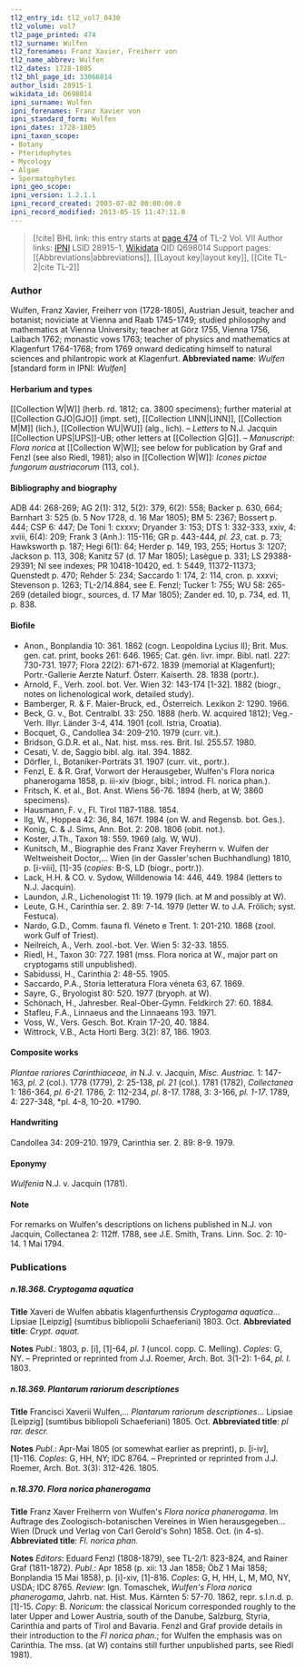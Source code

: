 ```yaml
---
tl2_entry_id: tl2_vol7_0430
tl2_volume: vol7
tl2_page_printed: 474
tl2_surname: Wulfen
tl2_forenames: Franz Xavier, Freiherr von
tl2_name_abbrev: Wulfen
tl2_dates: 1728-1805
tl2_bhl_page_id: 33066814
author_lsid: 28915-1
wikidata_id: Q698014
ipni_surname: Wulfen
ipni_forenames: Franz Xavier von
ipni_standard_form: Wulfen
ipni_dates: 1728-1805
ipni_taxon_scope: 
- Botany
- Pteridophytes
- Mycology
- Algae
- Spermatophytes
ipni_geo_scope: 
ipni_version: 1.2.1.1
ipni_record_created: 2003-07-02 00:00:00.0
ipni_record_modified: 2013-05-15 11:47:11.0
---
```


> [!cite] BHL link: this entry starts at [page 474](https://www.biodiversitylibrary.org/page/33066814) of TL-2 Vol. VII
> Author links: [IPNI](https://www.ipni.org/a/28915-1) LSID 28915-1, [Wikidata](https://www.wikidata.org/wiki/Q698014) QID Q698014
> Support pages: [[Abbreviations|abbreviations]], [[Layout key|layout key]], [[Cite TL-2|cite TL-2]]

### Author

Wulfen, Franz Xavier, Freiherr von (1728-1805), Austrian Jesuit, teacher and botanist; noviciate at Vienna and Raab 1745-1749; studied philosophy and mathematics at Vienna University; teacher at Görz 1755, Vienna 1756, Laibach 1762; monastic vows 1763; teacher of physics and mathematics at Klagenfurt 1764-1768; from 1769 onward dedicating himself to natural sciences and philantropic work at Klagenfurt. 
**Abbreviated name**: *Wulfen* \[standard form in IPNI: *Wulfen*\]

#### Herbarium and types

[[Collection W|W]] (herb. rd. 1812; ca. 3800 specimens); further material at [[Collection GJO|GJO]] (impt. set), [[Collection LINN|LINN]], [[Collection M|M]] (lich.), [[Collection WU|WU]] (alg., lich). – *Letters* to N.J. Jacquin [[Collection UPS|UPS]]-UB; other letters at [[Collection G|G]]. – *Manuscript*: *Flora norica* at [[Collection W|W]]; see below for publication by Graf and Fenzl (see also Riedl, 1981); also in [[Collection W|W]]: *Icones pictae fungorum austriacorum* (113, col.).

#### Bibliography and biography

ADB 44: 268-269; AG 2(1): 312, 5(2): 379, 6(2): 558; Backer p. 630, 664; Barnhart 3: 525 (b. 5 Nov 1728, d. 16 Mar 1805); BM 5: 2367; Bossert p. 444; CSP 6: 447; De Toni 1: cxxxv; Dryander 3: 153; DTS 1: 332-333, xxiv, 4: xviii, 6(4): 209; Frank 3 (Anh.): 115-116; GR p. 443-444, *pl. 23*, cat. p. 73; Hawksworth p. 187; Hegi 6(1): 64; Herder p. 149, 193, 255; Hortus 3: 1207; Jackson p. 113, 308; Kanitz 57 (d. 17 Mar 1805); Lasègue p. 331; LS 29388-29391; NI see indexes; PR 10418-10420, ed. 1: 5449, 11372-11373; Quenstedt p. 470; Rehder 5: 234; Saccardo 1: 174, 2: 114, cron. p. xxxvi; Stevenson p. 1263; TL-2/14.884, see E. Fenzl; Tucker 1: 755; WU 58: 265-269 (detailed biogr., sources, d. 17 Mar 1805); Zander ed. 10, p. 734, ed. 11, p. 838.

#### Biofile

- Anon., Bonplandia 10: 361. 1862 (cogn. Leopoldina Lycius II); Brit. Mus. gen. cat. print, books 261: 646. 1965; Cat. gén. livr. impr. Bibl. natl. 227: 730-731. 1977; Flora 22(2): 671-672. 1839 (memorial at Klagenfurt); Portr.-Gallerie Aerzte Naturf. Österr. Kaiserth. 28. 1838 (portr.).
- Arnold, F., Verh. zool. bot. Ver. Wien 32: 143-174 \[1-32\]. 1882 (biogr., notes on lichenological work, detailed study).
- Bamberger, R. & F. Maier-Bruck, ed., Österreich. Lexikon 2: 1290. 1966.
- Beck, G. v., Bot. Centralbl. 33: 250. 1888 (herb. W. acquired 1812); Veg.-Verh. Illyr. Länder 3-4, 414. 1901 (coll. Istria, Croatia).
- Bocquet, G., Candollea 34: 209-210. 1979 (curr. vit.).
- Bridson, G.D.R. et al., Nat. hist. mss. res. Brit. Isl. 255.57. 1980.
- Cesati, V. de, Saggio bibl. alg. ital. 394. 1882.
- Dörfler, I., Botaniker-Porträts 31. 1907 (curr. vit., portr.).
- Fenzl, E. & R. Graf, Vorwort der Herausgeber, Wulfen's Flora norica phanerogama 1858, p. iii-xiv (biogr., bibl.; introd. Fl. norica phan.).
- Fritsch, K. et al., Bot. Anst. Wiens 56-76. 1894 (herb, at W; 3860 specimens).
- Hausmann, F. v., Fl. Tirol 1187-1188. 1854.
- Ilg, W., Hoppea 42: 36, 84, 167f. 1984 (on W. and Regensb. bot. Ges.).
- Konig, C. & J. Sims, Ann. Bot. 2: 208. 1806 (obit. not.).
- Koster, J.Th., Taxon 18: 559. 1969 (alg. W, WU).
- Kunitsch, M., Biographie des Franz Xaver Freyherrn v. Wulfen der Weltweisheit Doctor,... Wien (in der Gassler'schen Buchhandlung) 1810, p. \[i-viii\], \[1\]-35 (*copies*: B-S, LD (biogr., portr.)).
- Lack, H.H. & CO. v. Sydow, Willdenowia 14: 446, 449. 1984 (letters to N.J. Jacquin).
- Laundon, J.R., Lichenologist 11: 19. 1979 (lich. at M and possibly at W).
- Leute, G.H., Carinthia ser. 2. 89: 7-14. 1979 (letter W. to J.A. Frölich; syst. Festuca).
- Nardo, G.D., Comm. fauna fl. Véneto e Trent. 1: 201-210. 1868 (zool. work Gulf of Triest).
- Neilreich, A., Verh. zool.-bot. Ver. Wien 5: 32-33. 1855.
- Riedl, H., Taxon 30: 727. 1981 (mss. Flora norica at W., major part on cryptogams still unpublished).
- Sabidussi, H., Carinthia 2: 48-55. 1905.
- Saccardo, P.A., Storia letteratura Flora véneta 63, 67. 1869.
- Sayre, G., Bryologist 80: 520. 1977 (bryoph. at W).
- Schönach, H., Jahresber. Real-Ober-Gymn. Feldkirch 27: 60. 1884.
- Stafleu, F.A., Linnaeus and the Linnaeans 193. 1971.
- Voss, W., Vers. Gesch. Bot. Krain 17-20, 40. 1884.
- Wittrock, V.B., Acta Horti Berg. 3(2): 87, 186. 1903.

#### Composite works

*Plantae rariores Carinthiaceae, in* N.J. v. Jacquin, *Misc. Austriac.* 1: 147-163, *pl. 2* (col.). 1778 (1779), 2: 25-138, *pl. 21* (col.). 1781 (1782), *Collectanea* 1: 186-364, *pl. 6-21.* 1786, 2: 112-234, *pl*. 8-17. 1788, 3: 3-166, *pl. 1-17*. 1789, 4: 227-348, *pl. 4-8, 10-20. *1790.

#### Handwriting

Candollea 34: 209-210. 1979, Carinthia ser. 2. 89: 8-9. 1979.

#### Eponymy

*Wulfenia* N.J. v. Jacquin (1781).

#### Note

For remarks on Wulfen's descriptions on lichens published in N.J. von Jacquin, Collectanea 2: 112ff. 1788, see J.E. Smith, Trans. Linn. Soc. 2: 10-14. 1 Mai 1794.

### Publications

##### n.18.368. Cryptogama aquatica

**Title**
Xaveri de Wulfen abbatis klagenfurthensis *Cryptogama aquatica*... Lipsiae \[Leipzig\] (sumtibus bibliopolii Schaeferiani) 1803. Oct.
**Abbreviated title**: *Crypt. aquat.*

**Notes**
*Publ*.: 1803, p. \[i\], \[1\]-64, *pl. 1* (uncol. copp. C. Melling). *Coples*: G, NY. – Preprinted or reprinted from J.J. Roemer, Arch. Bot. 3(1-2): 1-64, *pl. I.* 1803.

##### n.18.369. Plantarum rariorum descriptiones

**Title**
Francisci Xaverii Wulfen,... *Plantarum rariorum descriptiones*... Lipsiae \[Leipzig\] (sumtibus bibliopoli Schaeferiani) 1805. Oct.
**Abbreviated title**: *pl rar. descr.*

**Notes**
*Publ*.: Apr-Mai 1805 (or somewhat earlier as preprint), p. \[i-iv\], \[1\]-116. *Coples*: G, HH, NY; IDC 8764. – Preprinted or reprinted from J.J. Roemer, Arch. Bot. 3(3): 312-426. 1805.

##### n.18.370. Flora norica phanerogama

**Title**
Franz Xaver Freiherrn von Wulfen's *Flora norica phanerogama*. Im Auftrage des Zoologisch-botanischen Vereines in Wien herausgegeben... Wien (Druck und Verlag von Carl Gerold's Sohn) 1858. Oct. (in 4-s).
**Abbreviated title**: *Fl. norica phan.*

**Notes**
*Editors*: Eduard Fenzl (1808-1879), see TL-2/1: 823-824, and Rainer Graf (1811-1872).
*Publ*.: Apr 1858 (p. xii: 13 Jan 1858; ÖbZ 1 Mai 1858; Bonplandia 15 Mai 1858), p. \[i\]-xiv, \[1\]-816. *Coples*: G, H, HH, L, M, MO, NY, USDA; IDC 8765.
*Review*: Ign. Tomaschek, *Wulfen's Flora norica phanerogama*, Jahrb. nat. Hist. Mus. Kärnten 5: 57-70. 1862, repr. s.l.n.d. p. \[1\]-15. *Copy*: B.
*Noricum*: the classical Noricum corresponded roughly to the later Upper and Lower Austria, south of the Danube, Salzburg, Styria, Carinthia and parts of Tirol and Bavaria. Fenzl and Graf provide details in their introduction to the *Fl norica phan*.; for Wulfen the emphasis was on Carinthia. The mss. (at W) contains still further unpublished parts, see Riedl 1981).

